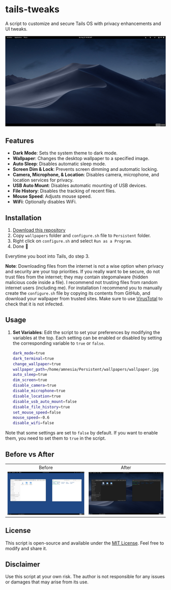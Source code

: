 # tails-tweaks

A script to customize and secure Tails OS with privacy enhancements and UI tweaks.

![](https://raw.githubusercontent.com/Tetrax-10/tails-tweaks/main/assets/showcase.jpg)

## Features

- **Dark Mode**: Sets the system theme to dark mode.
- **Wallpaper**: Changes the desktop wallpaper to a specified image.
- **Auto Sleep**: Disables automatic sleep mode.
- **Screen Dim & Lock**: Prevents screen dimming and automatic locking.
- **Camera, Microphone, & Location**: Disables camera, microphone, and location services for privacy.
- **USB Auto Mount**: Disables automatic mounting of USB devices.
- **File History**: Disables the tracking of recent files.
- **Mouse Speed**: Adjusts mouse speed.
- **WiFi**: Optionally disables WiFi.

## Installation

1. [Download this repository](https://github.com/Tetrax-10/tails-tweaks/archive/refs/heads/main.zip)
2. Copy `wallpapers` folder and `configure.sh` file to `Persistent` folder.
3. Right click on `configure.sh` and select `Run as a Program`.
4. Done 🎉

Everytime you boot into Tails, do step 3.

**Note**: Downloading files from the internet is not a wise option when privacy and security are your top priorities. If you really want to be secure, do not trust files from the internet; they may contain stegomalware (hidden malicious code inside a file). I recommend not trusting files from random internet users (including me). For installation I recommend you to manually create the `configure.sh` file by copying its contents from GitHub, and download your wallpaper from trusted sites. Make sure to use [VirusTotal](https://www.virustotal.com/gui/) to check that it is not infected.

## Usage

1. **Set Variables**: Edit the script to set your preferences by modifying the variables at the top. Each setting can be enabled or disabled by setting the corresponding variable to `true` or `false`.

   ```bash
   dark_mode=true
   dark_terminal=true
   change_wallpaper=true
   wallpaper_path=/home/amnesia/Persistent/wallpapers/wallpaper.jpg
   auto_sleep=true
   dim_screen=true
   disable_camera=true
   disable_microphone=true
   disable_location=true
   disable_usb_auto_mount=false
   disable_file_history=true
   set_mouse_speed=false
   mouse_speed=-0.6
   disable_wifi=false
   ```

Note that some settings are set to `false` by default. If you want to enable them, you need to set them to `true` in the script.

## Before vs After

<table>
  <tr align="center">
    <td>Before</td>
    <td>After</td>
  </tr>
  <tr align="center">
    <td>
      <img alt="Before" src="https://raw.githubusercontent.com/Tetrax-10/tails-tweaks/main/assets/before.jpg" style="width: 400px;">
    </td>
    <td>
      <img alt="After" src="https://raw.githubusercontent.com/Tetrax-10/tails-tweaks/main/assets/after.jpg" style="width: 400px;">
    </td>
  </tr>
</table>

## License

This script is open-source and available under the [MIT License](LICENSE). Feel free to modify and share it.

## Disclaimer

Use this script at your own risk. The author is not responsible for any issues or damages that may arise from its use.